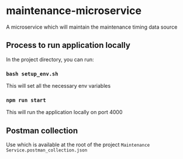 # maintenance-microservice
A microservice which will maintain the maintenance timing data source

## Process to run application locally

In the project directory, you can run:

### `bash setup_env.sh`

This will set all the necessary env variables

### `npm run start`

This will run the application locally on port 4000


## Postman collection

Use which is available at the root of the project `Maintenance Service.postman_collection.json`